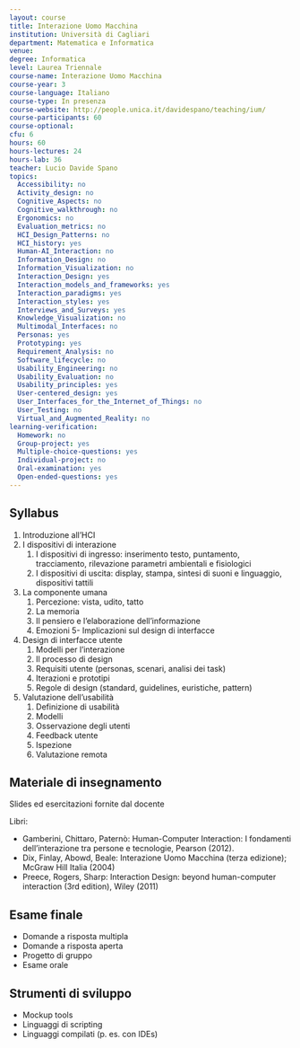 ```yaml
---
layout: course
title: Interazione Uomo Macchina
institution: Università di Cagliari
department: Matematica e Informatica
venue: 
degree: Informatica
level: Laurea Triennale
course-name: Interazione Uomo Macchina
course-year: 3
course-language: Italiano
course-type: In presenza
course-website: http://people.unica.it/davidespano/teaching/ium/
course-participants: 60
course-optional: 
cfu: 6
hours: 60
hours-lectures: 24
hours-lab: 36
teacher: Lucio Davide Spano
topics: 
  Accessibility: no 
  Activity_design: no 
  Cognitive_Aspects: no 
  Cognitive_walkthrough: no 
  Ergonomics: no 
  Evaluation_metrics: no 
  HCI_Design_Patterns: no 
  HCI_history: yes 
  Human-AI_Interaction: no 
  Information_Design: no 
  Information_Visualization: no 
  Interaction_Design: yes 
  Interaction_models_and_frameworks: yes 
  Interaction_paradigms: yes 
  Interaction_styles: yes 
  Interviews_and_Surveys: yes 
  Knowledge_Visualization: no 
  Multimodal_Interfaces: no 
  Personas: yes
  Prototyping: yes 
  Requirement_Analysis: no 
  Software_lifecycle: no 
  Usability_Engineering: no 
  Usability_Evaluation: no 
  Usability_principles: yes 
  User-centered_design: yes
  User_Interfaces_for_the_Internet_of_Things: no 
  User_Testing: no 
  Virtual_and_Augmented_Reality: no 
learning-verification: 
  Homework: no 
  Group-project: yes 
  Multiple-choice-questions: yes 
  Individual-project: no 
  Oral-examination: yes 
  Open-ended-questions: yes 
---
```



## Syllabus 
1. Introduzione all’HCI
2. I dispositivi di interazione
    1. I dispositivi di ingresso: inserimento testo, puntamento, tracciamento, rilevazione parametri ambientali e fisiologici 
    2. I dispositivi di uscita: display, stampa, sintesi di suoni e linguaggio, dispositivi tattili
3. La componente umana
   1. Percezione: vista, udito, tatto
   2. La memoria 
   3. Il pensiero e l’elaborazione dell’informazione
   4. Emozioni
   5- Implicazioni sul design di interfacce
4. Design di interfacce utente
   1. Modelli per l’interazione 
   2. Il processo di design 
   3. Requisiti utente (personas, scenari, analisi dei task)
   4. Iterazioni e prototipi
   5. Regole di design (standard, guidelines, euristiche, pattern)
5. Valutazione dell’usabilità
     1. Definizione di usabilità
     2. Modelli
     3. Osservazione degli utenti
     4. Feedback utente
     5. Ispezione
     6. Valutazione remota

## Materiale di insegnamento 
Slides ed esercitazioni fornite dal docente

Libri:
- Gamberini, Chittaro, Paternò: Human-Computer Interaction: I fondamenti dell’interazione tra persone e tecnologie, Pearson (2012).
- Dix, Finlay, Abowd, Beale: Interazione Uomo Macchina (terza edizione); McGraw Hill Italia (2004)
- Preece, Rogers, Sharp: Interaction Design: beyond human-computer interaction (3rd edition), Wiley (2011)

## Esame finale 
- Domande a risposta multipla 
- Domande a risposta aperta 
- Progetto di gruppo
- Esame orale

## Strumenti di sviluppo 
- Mockup tools
- Linguaggi di scripting
-  Linguaggi compilati (p. es. con IDEs)
